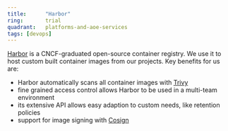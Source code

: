 ```yaml
---
title:      "Harbor"
ring:       trial
quadrant:   platforms-and-aoe-services
tags: [devops]
---
```


[Harbor](https://goharbor.io) is a CNCF-graduated open-source container registry. We use it to host custom built container images
from our projects. Key benefits for us are:

* Harbor automatically scans all container images with [Trivy](https://trivy.dev)
* fine grained access control allows Harbor to be used in a multi-team environment
* its extensive API allows easy adaption to custom needs, like retention policies
* support for image signing with [Cosign](https://github.com/SigStore/cosign)

